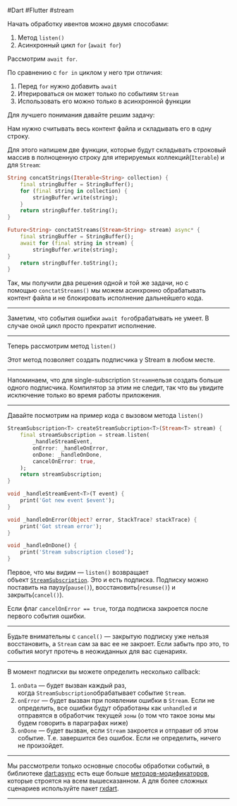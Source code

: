 #Dart #Flutter #stream 

Начать обработку ивентов можно двумя способами:

1. Метод `listen()`
2. Асинхронный цикл `for` (`await for`)

Рассмотрим `await for`.

По сравнению с `for in` циклом у него три отличия:

1. Перед `for` нужно добавить `await`
2. Итерироваться он может только по событиям `Stream`
3. Использовать его можно только в асинхронной функции

Для лучшего понимания давайте решим задачу:

Нам нужно считывать весь контент файла и складывать его в одну строку.

Для этого напишем две функции, которые будут складывать строковый массив в полноценную строку для итерируемых коллекций(`Iterable`) и для `Stream`:

```dart
String concatStrings(Iterable<String> collection) {
	final stringBuffer = StringBuffer();
	for (final string in collection) {
		stringBuffer.write(string);
	}
	return stringBuffer.toString();
}

Future<String> conctatStreams(Stream<String> stream) async* {
	final stringBuffer = StringBuffer();
	await for (final string in stream) {
		stringBuffer.write(string);
}
	return stringBuffer.toString();
}
```

Так, мы получили два решения одной и той же задачи, но с помощью `conctatStreams()` мы можем асинхронно обрабатывать контент файла и не блокировать исполнение дальнейшего кода.
***********
Заметим, что события ошибки `await for`обрабатывать не умеет. В случае оной цикл просто прекратит исполнение.
**********

Теперь рассмотрим метод `listen()`

Этот метод позволяет создать подписчика у Stream в любом месте.
**************
Напоминаем, что для single-subscription `Stream`нельзя создать больше одного подписчика. Компилятор за этим не следит, так что вы увидите исключение только во время работы приложения.
****************

Давайте посмотрим на пример кода с вызовом метода `listen()`

```dart
StreamSubscription<T> createStreamSubcription<T>(Stream<T> stream) {
	final streamSubscription = stream.listen(
		_handleStreamEvent,
		onError: _handleOnError,
		onDone: _handleOnDone,
		cancelOnError: true,
	);
	return streamSubscription;
}

void _handleStreamEvent<T>(T event) {
	print('Got new event $event');
}

void _handleOnError(Object? error, StackTrace? stackTrace) {
	print('Got stream error');
}

void _handleOnDone() {
	print('Stream subscription closed');
}
```

Первое, что мы видим — `listen()` возвращает объект [`StreamSubscription`](https://api.dart.dev/stable/3.0.7/dart-async/StreamSubscription-class.html). Это и есть подписка. Подписку можно поставить на паузу(`pause()`), восстановить(`resumse()`) и закрыть(`cancel()`).

Если флаг `cancelOnError == true`, тогда подписка закроется после первого события ошибки.

***************
Будьте внимательны с `cancel()` — закрытую подписку уже нельзя восстановить, а `Stream` сам за вас ее не закроет. Если забыть про это, то события могут протечь в неожиданных для вас сценариях.
******************
В момент подписки вы можете определить несколько callback:

1. `onData` — будет вызван каждый раз, когда `StreamSubscription`обрабатывает событие `Stream`.
2. `onError` — будет вызван при появлении ошибки в `Stream`. Если не определить, все ошибки будут обработаны как `unhandled` и отправятся в обработчик текущей `зоны` (о том что такое зоны мы будем говорить в параграфах ниже)
3. `onDone` — будет вызван, если `Stream` закроется и отправит об этом событие. Т.е. завершится без ошибок. Если не определить, ничего не произойдет.
***************
Мы рассмотрели только основные способы обработки событий, в библиотеке [dart:async](https://api.dart.dev/stable/3.0.7/dart-async/dart-async-library.html) есть еще больше [методов-модификаторов](https://dart.dev/tutorials/language/streams#modify-stream-methods), которые строятся на всем вышесказанном. А для более сложных сценариев используйте пакет [rxdart](https://pub.dev/packages/rxdart).
*****************

